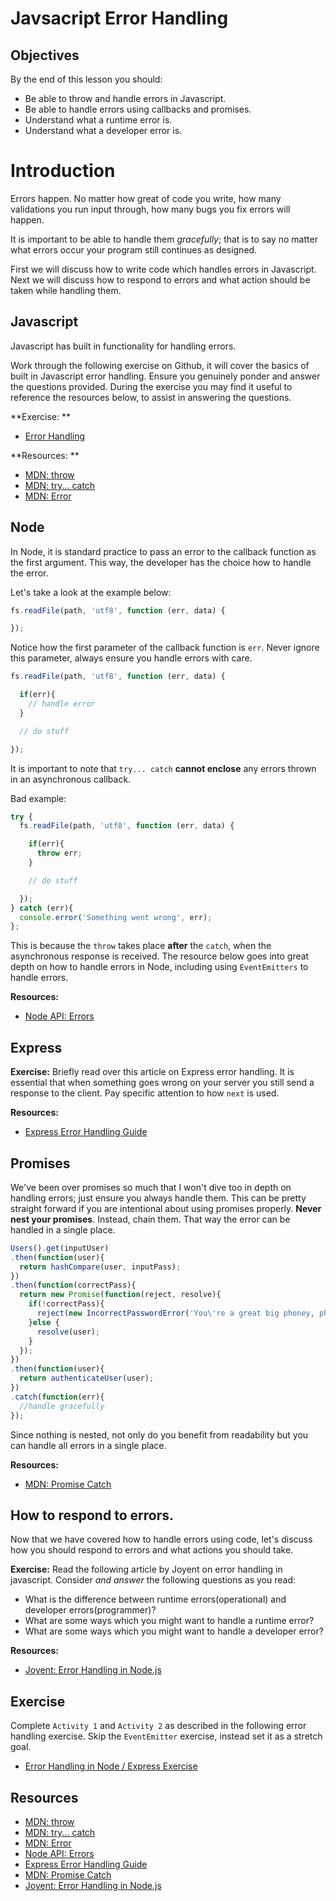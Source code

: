 # Javsacript Error Handling

## Objectives

By the end of this lesson you should:

- Be able to throw and handle errors in Javascript.
- Be able to handle errors using callbacks and promises.
- Understand what a runtime error is.
- Understand what a developer error is.

# Introduction

Errors happen. No matter how great of code you write, how many validations you run input through, how many bugs you fix errors will happen.

It is important to be able to handle them *gracefully*; that is to say no matter what errors occur your program still continues as designed.

First we will discuss how to write code which handles errors in Javascript. Next we will discuss how to respond to errors and what action should be taken while handling them.

## Javascript

Javascript has built in functionality for handling errors.

Work through the following exercise on Github, it will cover the basics of built in Javascript error handling. Ensure you genuinely ponder and answer the questions provided. During the exercise you may find it useful to reference the resources below, to assist in answering the questions.

**Exercise: **

- [Error Handling](https://github.com/gSchool/error-handling-lesson)

**Resources: **

- [MDN: throw](https://developer.mozilla.org/en-US/docs/Web/JavaScript/Reference/Statements/throw)
- [MDN: try... catch](https://developer.mozilla.org/en-US/docs/Web/JavaScript/Reference/Statements/try...catch)
- [MDN: Error](https://developer.mozilla.org/en-US/docs/Web/JavaScript/Reference/Global_Objects/Error)

## Node

In Node, it is standard practice to pass an error to the callback function as the first argument. This way, the developer has the choice how to handle the error.

Let's take a look at the example below:

```javascript
fs.readFile(path, 'utf8', function (err, data) {

});
```

Notice how the first parameter of the callback function is `err`. Never ignore this parameter, always ensure you handle errors with care.

```javascript
fs.readFile(path, 'utf8', function (err, data) {

  if(err){
    // handle error
  }

  // do stuff

});
```

It is important to note that `try... catch` **cannot enclose** any errors thrown in an asynchronous callback.

Bad example:

```javascript
try {
  fs.readFile(path, 'utf8', function (err, data) {

    if(err){
      throw err;
    }

    // do stuff

  });
} catch (err){
  console.error('Something went wrong', err);
};
```

This is because the `throw` takes place **after** the `catch`, when the asynchronous response is received. The resource below goes into great depth on how to handle errors in Node, including using `EventEmitters` to handle errors.


**Resources:**

- [Node API: Errors](https://nodejs.org/api/errors.html)

## Express

**Exercise:** Briefly read over this article on Express error handling. It is essential that when something goes wrong on your server you still send a response to the client. Pay specific attention to how `next` is used.

**Resources:**

- [Express Error Handling Guide](http://expressjs.com/en/guide/error-handling.html)

## Promises

We've been over promises so much that I won't dive too in depth on handling errors; just ensure you always handle them. This can be pretty straight forward if you are intentional about using promises properly. **Never nest your promises**. Instead, chain them. That way the error can be handled in a single place.


```javascript
Users().get(inputUser)
.then(function(user){
  return hashCompare(user, inputPass);
})
.then(function(correctPass){
  return new Promise(function(reject, resolve){
    if(!correctPass){
      reject(new IncorrectPasswordError('You\'re a great big phoney, phoney'));
    }else {
      resolve(user);
    }
  });
})
.then(function(user){
  return authenticateUser(user);
})
.catch(function(err){
  //handle gracefully
});
```

Since nothing is nested, not only do you benefit from readability but you can handle all errors in a single place.


**Resources:**

- [MDN: Promise Catch](https://developer.mozilla.org/en-US/docs/Web/JavaScript/Reference/Global_Objects/Promise/catch)

## How to respond to errors.

Now that we have covered how to handle errors using code, let's discuss how you should respond to errors and what actions you should take.

**Exercise:** Read the following article by Joyent on error handling in javascript. Consider *and answer* the following questions as you read:

- What is the difference between runtime errors(operational) and developer errors(programmer)?
- What are some ways which you might want to handle a runtime error?
- What are some ways which you might want to handle a developer error?

**Resources:**

- [Joyent: Error Handling in Node.js](https://www.joyent.com/node-js/production/design/errors)


## Exercise

Complete `Activity 1` and `Activity 2` as described in the following error handling exercise. Skip the `EventEmitter` exercise, instead set it as a stretch goal.

- [Error Handling in Node / Express Exercise](https://github.com/gSchool/promise-challenges/tree/master/07-error-handling-in-node-express)

## Resources

- [MDN: throw](https://developer.mozilla.org/en-US/docs/Web/JavaScript/Reference/Statements/throw)
- [MDN: try... catch](https://developer.mozilla.org/en-US/docs/Web/JavaScript/Reference/Statements/try...catch)
- [MDN: Error](https://developer.mozilla.org/en-US/docs/Web/JavaScript/Reference/Global_Objects/Error)
- [Node API: Errors](https://nodejs.org/api/errors.html)
- [Express Error Handling Guide](http://expressjs.com/en/guide/error-handling.html)
- [MDN: Promise Catch](https://developer.mozilla.org/en-US/docs/Web/JavaScript/Reference/Global_Objects/Promise/catch)
- [Joyent: Error Handling in Node.js](https://www.joyent.com/node-js/production/design/errors)
